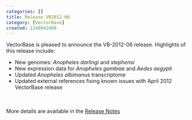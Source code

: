 ```yaml
---
categories: []
title: Release VB2012-06
category: [VectorBase]
created: 1340942400
---
```

VectorBase is pleased to announce the VB-2012-06 release. Highlights of this release include:<br /><ul><li>New genomes: <i>Anopheles darlingi</i> and <i>stephensi</i></li><li>New expression data for <i>Anopheles gambiae</i> and <i>Aedes aegypti</i></li><li>Updated <i>Anopheles albimanus</i> transcriptome</li><li>Updated external references fixing known issues with April 2012 VectorBase release</li></ul><br /><br />More details are available in the <a href="/release/release-vb2012-06">Release Notes</a>

